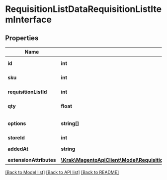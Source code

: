 # RequisitionListDataRequisitionListItemInterface

## Properties
Name | Type | Description | Notes
------------ | ------------- | ------------- | -------------
**id** | **int** | Requisition List ID. | 
**sku** | **int** | Product SKU. | 
**requisitionListId** | **int** | Requisition List ID. | 
**qty** | **float** | Product Qty. | 
**options** | **string[]** | Requisition list item options. | 
**storeId** | **int** | Store ID. | 
**addedAt** | **string** | Added_at value. | 
**extensionAttributes** | [**\Krak\MagentoApiClient\Model\RequisitionListDataRequisitionListItemExtensionInterface**](RequisitionListDataRequisitionListItemExtensionInterface.md) |  | [optional] 

[[Back to Model list]](../README.md#documentation-for-models) [[Back to API list]](../README.md#documentation-for-api-endpoints) [[Back to README]](../README.md)


